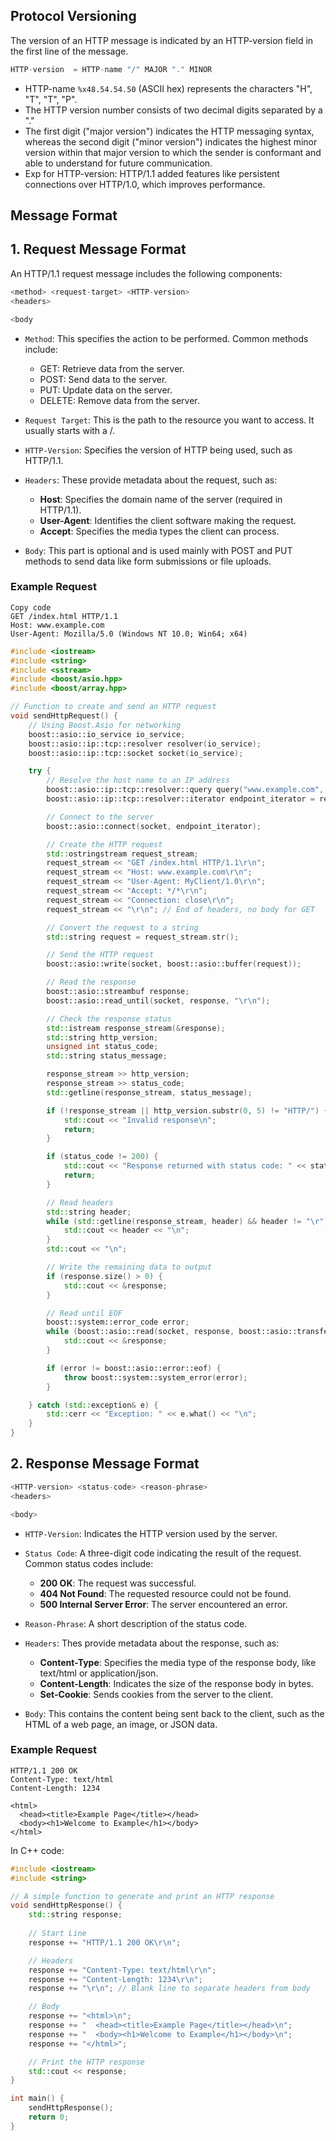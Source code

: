 ## Protocol Versioning
The version of an HTTP message is indicated by an HTTP-version field in the first line of the message.

```c++
HTTP-version  = HTTP-name "/" MAJOR "." MINOR
```
- HTTP-name `%x48.54.54.50` (ASCII hex) represents the characters "H", "T", "T", "P".
- The HTTP version number consists of two decimal digits separated by a
   "."
- The first digit ("major version") indicates the HTTP messaging syntax, whereas the second digit ("minor version") indicates the highest minor version within that major version to which the sender is conformant and able to understand for future communication.
- Exp for HTTP-version: HTTP/1.1 added features like persistent connections over HTTP/1.0, which improves performance.

## Message Format
## 1. Request Message Format
An HTTP/1.1 request message includes the following components:

```c++
<method> <request-target> <HTTP-version>
<headers>

<body
```

- `Method`: This specifies the action to be performed. Common methods include:

    - GET: Retrieve data from the server.
    - POST: Send data to the server.
    - PUT: Update data on the server.
    - DELETE: Remove data from the server.
- `Request Target`: This is the path to the resource you want to access. It usually starts with a /.

- `HTTP-Version`: Specifies the version of HTTP being used, such as HTTP/1.1.

- `Headers`: These provide metadata about the request, such as:

    - **Host**: Specifies the domain name of the server (required in HTTP/1.1).
    - **User-Agent**: Identifies the client software making the request.
    - **Accept**: Specifies the media types the client can process.
- `Body`: This part is optional and is used mainly with POST and PUT methods to send data like form submissions or file uploads.

### Example Request

```c+++
Copy code
GET /index.html HTTP/1.1
Host: www.example.com
User-Agent: Mozilla/5.0 (Windows NT 10.0; Win64; x64)
```

```c++
#include <iostream>
#include <string>
#include <sstream>
#include <boost/asio.hpp>
#include <boost/array.hpp>

// Function to create and send an HTTP request
void sendHttpRequest() {
    // Using Boost.Asio for networking
    boost::asio::io_service io_service;
    boost::asio::ip::tcp::resolver resolver(io_service);
    boost::asio::ip::tcp::socket socket(io_service);

    try {
        // Resolve the host name to an IP address
        boost::asio::ip::tcp::resolver::query query("www.example.com", "80");
        boost::asio::ip::tcp::resolver::iterator endpoint_iterator = resolver.resolve(query);

        // Connect to the server
        boost::asio::connect(socket, endpoint_iterator);

        // Create the HTTP request
        std::ostringstream request_stream;
        request_stream << "GET /index.html HTTP/1.1\r\n";
        request_stream << "Host: www.example.com\r\n";
        request_stream << "User-Agent: MyClient/1.0\r\n";
        request_stream << "Accept: */*\r\n";
        request_stream << "Connection: close\r\n";
        request_stream << "\r\n"; // End of headers, no body for GET

        // Convert the request to a string
        std::string request = request_stream.str();

        // Send the HTTP request
        boost::asio::write(socket, boost::asio::buffer(request));

        // Read the response
        boost::asio::streambuf response;
        boost::asio::read_until(socket, response, "\r\n");

        // Check the response status
        std::istream response_stream(&response);
        std::string http_version;
        unsigned int status_code;
        std::string status_message;

        response_stream >> http_version;
        response_stream >> status_code;
        std::getline(response_stream, status_message);

        if (!response_stream || http_version.substr(0, 5) != "HTTP/") {
            std::cout << "Invalid response\n";
            return;
        }

        if (status_code != 200) {
            std::cout << "Response returned with status code: " << status_code << "\n";
            return;
        }

        // Read headers
        std::string header;
        while (std::getline(response_stream, header) && header != "\r") {
            std::cout << header << "\n";
        }
        std::cout << "\n";

        // Write the remaining data to output
        if (response.size() > 0) {
            std::cout << &response;
        }

        // Read until EOF
        boost::system::error_code error;
        while (boost::asio::read(socket, response, boost::asio::transfer_at_least(1), error)) {
            std::cout << &response;
        }

        if (error != boost::asio::error::eof) {
            throw boost::system::system_error(error);
        }

    } catch (std::exception& e) {
        std::cerr << "Exception: " << e.what() << "\n";
    }
}
```

## 2. Response Message Format

```c++
<HTTP-version> <status-code> <reason-phrase>
<headers>

<body>
```

- `HTTP-Version`: Indicates the HTTP version used by the server.

- `Status Code`: A three-digit code indicating the result of the request. Common status codes include:

    - **200 OK**: The request was successful.
    - **404 Not Found**: The requested resource could not be found.
    - **500 Internal Server Error**: The server encountered an error.
- `Reason-Phrase`: A short description of the status code.

- `Headers`: Thes provide metadata about the response, such as:

    - **Content-Type**: Specifies the media type of the response body, like text/html or application/json.
    - **Content-Length**: Indicates the size of the response body in bytes.
    - **Set-Cookie**: Sends cookies from the server to the client.
- `Body`: This contains the content being sent back to the client, such as the HTML of a web page, an image, or JSON data.

### Example Request

```c+++
HTTP/1.1 200 OK
Content-Type: text/html
Content-Length: 1234

<html>
  <head><title>Example Page</title></head>
  <body><h1>Welcome to Example</h1></body>
</html>
```

In C++ code:
```c++
#include <iostream>
#include <string>

// A simple function to generate and print an HTTP response
void sendHttpResponse() {
    std::string response;
    
    // Start Line
    response += "HTTP/1.1 200 OK\r\n";

    // Headers
    response += "Content-Type: text/html\r\n";
    response += "Content-Length: 1234\r\n";
    response += "\r\n"; // Blank line to separate headers from body

    // Body
    response += "<html>\n";
    response += "  <head><title>Example Page</title></head>\n";
    response += "  <body><h1>Welcome to Example</h1></body>\n";
    response += "</html>";

    // Print the HTTP response
    std::cout << response;
}

int main() {
    sendHttpResponse();
    return 0;
}
```